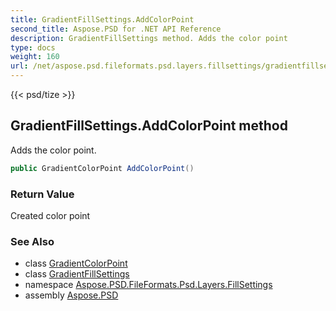 ```yaml
---
title: GradientFillSettings.AddColorPoint
second_title: Aspose.PSD for .NET API Reference
description: GradientFillSettings method. Adds the color point
type: docs
weight: 160
url: /net/aspose.psd.fileformats.psd.layers.fillsettings/gradientfillsettings/addcolorpoint/
---
```

{{< psd/tize >}}
## GradientFillSettings.AddColorPoint method

Adds the color point.

```csharp
public GradientColorPoint AddColorPoint()
```

### Return Value

Created color point

### See Also

* class [GradientColorPoint](../../gradientcolorpoint/)
* class [GradientFillSettings](../)
* namespace [Aspose.PSD.FileFormats.Psd.Layers.FillSettings](../../../aspose.psd.fileformats.psd.layers.fillsettings/)
* assembly [Aspose.PSD](../../../)


